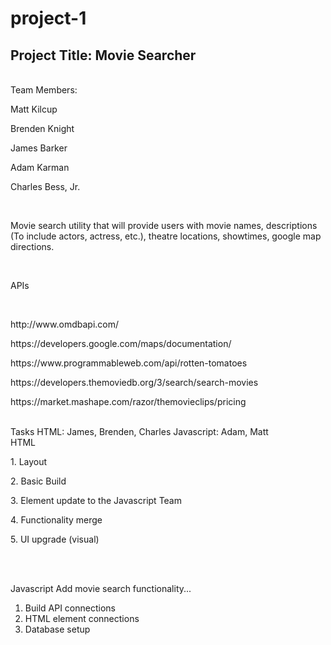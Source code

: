 # project-1


<h2>Project Title: Movie Searcher</h2>

<br>
Team Members:
<br>

Matt Kilcup <p>
Brenden Knight <p>
James Barker <p>
Adam Karman <p>
Charles Bess, Jr.


<br>
<p>Movie search utility that will provide users with movie names, descriptions (To include actors, actress, etc.), theatre locations, showtimes, google map directions.</p>

<br>
<p>APIs<p>

<br>
<p>http://www.omdbapi.com/</p>
<p>https://developers.google.com/maps/documentation/</p>
<p>https://www.programmableweb.com/api/rotten-tomatoes</p>
<p>https://developers.themoviedb.org/3/search/search-movies</p>
<p>https://market.mashape.com/razor/themovieclips/pricing</p>

<br>
Tasks
HTML: James, Brenden, Charles
Javascript: Adam, Matt

<br>
HTML

<br>
<p>1. Layout</p>
<p>2. Basic Build</p>
<p>3. Element update to the Javascript Team</p>
<p>4. Functionality merge</p>
<p>5. UI upgrade (visual)</p>

<br>
<br>

Javascript
Add movie search functionality...
<br>

1. Build API connections
2. HTML element connections
3. Database setup  
